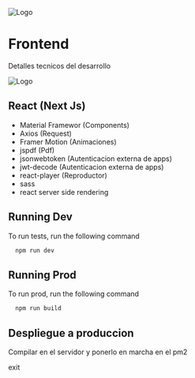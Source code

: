 ![Logo](https://admin.lessin.pe/public/readme/logo_lessin.png)

# Frontend

Detalles tecnicos del desarrollo

![Logo](https://admin.lessin.pe/public/readme/lessin_front.png)

## React (Next Js)

- Material Framewor (Components)
- Axios (Request)
- Framer Motion (Animaciones)
- jspdf (Pdf)
- jsonwebtoken (Autenticacion externa de apps)
- jwt-decode (Autenticacion externa de apps)
- react-player (Reproductor)
- sass
- react server side rendering

## Running Dev

To run tests, run the following command

```bash
  npm run dev
```

## Running Prod

To run prod, run the following command

```bash
  npm run build
```

## Despliegue a produccion
Compilar en el servidor y ponerlo en marcha en el pm2

exit